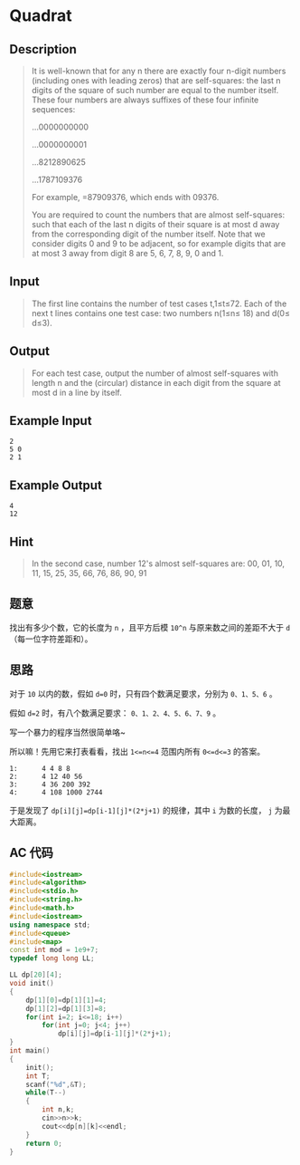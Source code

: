 # Quadrat

## **Description**

> It is well-known that for any n there are exactly four n-digit numbers (including ones with leading zeros) that are self-squares: the last n digits of the square of such number are equal to the number itself. These four numbers are always suffixes of these four infinite sequences: 
>
> ...0000000000 
>
> ...0000000001 
>
> ...8212890625 
>
> ...1787109376 
>
> For example, =87909376, which ends with 09376.
>
> You are required to count the numbers that are almost self-squares: such that each of the last n digits of their square is at most d away from the corresponding digit of the number itself. Note that we consider digits 0 and 9 to be adjacent, so for example digits that are at most 3 away from digit 8 are 5, 6, 7, 8, 9, 0 and 1. 



## **Input**

> The first line contains the number of test cases t,1≤t≤72. Each of the next t lines contains one test case: two numbers n(1≤n≤ 18) and d(0≤ d≤3). 



## **Output**

> For each test case, output the number of almost self-squares with length n and the (circular) distance in each digit from the square at most d in a line by itself.



## **Example Input**

    2
    5 0
    2 1



## **Example Output**

    4
    12



## **Hint**

> In the second case, number 12's almost self-squares are: 00, 01, 10, 11, 15, 25, 35, 66, 76, 86, 90, 91



## **题意**

找出有多少个数，它的长度为 `n` ，且平方后模 `10^n` 与原来数之间的差距不大于 `d` （每一位字符差距和）。



## **思路**

对于 `10` 以内的数，假如 `d=0` 时，只有四个数满足要求，分别为 `0、1、5、6` 。

假如 `d=2` 时，有八个数满足要求： `0、1、2、4、5、6、7、9` 。

写一个暴力的程序当然很简单咯~

所以嘛！先用它来打表看看，找出 `1<=n<=4` 范围内所有 `0<=d<=3` 的答案。

    1:      4 4 8 8
    2:      4 12 40 56
    3:      4 36 200 392
    4:      4 108 1000 2744

于是发现了 `dp[i][j]=dp[i-1][j]*(2*j+1)` 的规律，其中 `i` 为数的长度， `j` 为最大距离。



## **AC 代码**

```cpp
#include<iostream>
#include<algorithm>
#include<stdio.h>
#include<string.h>
#include<math.h>
#include<iostream>
using namespace std;
#include<queue>
#include<map>
const int mod = 1e9+7;
typedef long long LL;

LL dp[20][4];
void init()
{
    dp[1][0]=dp[1][1]=4;
    dp[1][2]=dp[1][3]=8;
    for(int i=2; i<=18; i++)
        for(int j=0; j<4; j++)
            dp[i][j]=dp[i-1][j]*(2*j+1);
}
int main()
{
    init();
    int T;
    scanf("%d",&T);
    while(T--)
    {
        int n,k;
        cin>>n>>k;
        cout<<dp[n][k]<<endl;
    }
    return 0;
}
```

